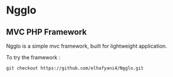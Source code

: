 # Ngglo
## MVC PHP Framework

Ngglo is a simple mvc framework, built for lightweight application.

To try the framework :
```
git checkout https://github.com/elhafyani4/Ngglo.git
```
